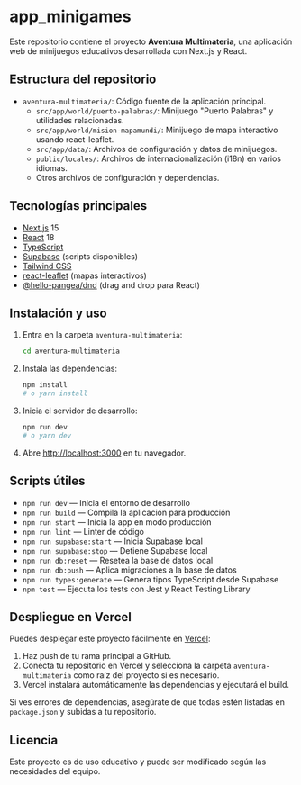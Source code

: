 # app_minigames

Este repositorio contiene el proyecto **Aventura Multimateria**, una aplicación web de minijuegos educativos desarrollada con Next.js y React.

## Estructura del repositorio

- `aventura-multimateria/`: Código fuente de la aplicación principal.
  - `src/app/world/puerto-palabras/`: Minijuego "Puerto Palabras" y utilidades relacionadas.
  - `src/app/world/mision-mapamundi/`: Minijuego de mapa interactivo usando react-leaflet.
  - `src/app/data/`: Archivos de configuración y datos de minijuegos.
  - `public/locales/`: Archivos de internacionalización (i18n) en varios idiomas.
  - Otros archivos de configuración y dependencias.

## Tecnologías principales

- [Next.js](https://nextjs.org/) 15
- [React](https://react.dev/) 18
- [TypeScript](https://www.typescriptlang.org/)
- [Supabase](https://supabase.com/) (scripts disponibles)
- [Tailwind CSS](https://tailwindcss.com/)
- [react-leaflet](https://react-leaflet.js.org/) (mapas interactivos)
- [@hello-pangea/dnd](https://github.com/hello-pangea/dnd) (drag and drop para React)

## Instalación y uso

1. Entra en la carpeta `aventura-multimateria`:
   ```bash
   cd aventura-multimateria
   ```
2. Instala las dependencias:
   ```bash
   npm install
   # o yarn install
   ```
3. Inicia el servidor de desarrollo:
   ```bash
   npm run dev
   # o yarn dev
   ```
4. Abre [http://localhost:3000](http://localhost:3000) en tu navegador.

## Scripts útiles

- `npm run dev` — Inicia el entorno de desarrollo
- `npm run build` — Compila la aplicación para producción
- `npm run start` — Inicia la app en modo producción
- `npm run lint` — Linter de código
- `npm run supabase:start` — Inicia Supabase local
- `npm run supabase:stop` — Detiene Supabase local
- `npm run db:reset` — Resetea la base de datos local
- `npm run db:push` — Aplica migraciones a la base de datos
- `npm run types:generate` — Genera tipos TypeScript desde Supabase
- `npm test` — Ejecuta los tests con Jest y React Testing Library

## Despliegue en Vercel

Puedes desplegar este proyecto fácilmente en [Vercel](https://vercel.com/):

1. Haz push de tu rama principal a GitHub.
2. Conecta tu repositorio en Vercel y selecciona la carpeta `aventura-multimateria` como raíz del proyecto si es necesario.
3. Vercel instalará automáticamente las dependencias y ejecutará el build.

Si ves errores de dependencias, asegúrate de que todas estén listadas en `package.json` y subidas a tu repositorio.

## Licencia

Este proyecto es de uso educativo y puede ser modificado según las necesidades del equipo.